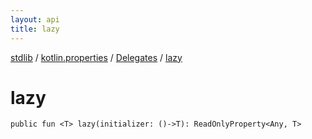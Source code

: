 ```yaml
---
layout: api
title: lazy
---
```

[stdlib](../../index.html) / [kotlin.properties](../index.html) / [Delegates](index.html) / [lazy](lazy.html)

# lazy

```
public fun <T> lazy(initializer: ()->T): ReadOnlyProperty<Any, T>
```
